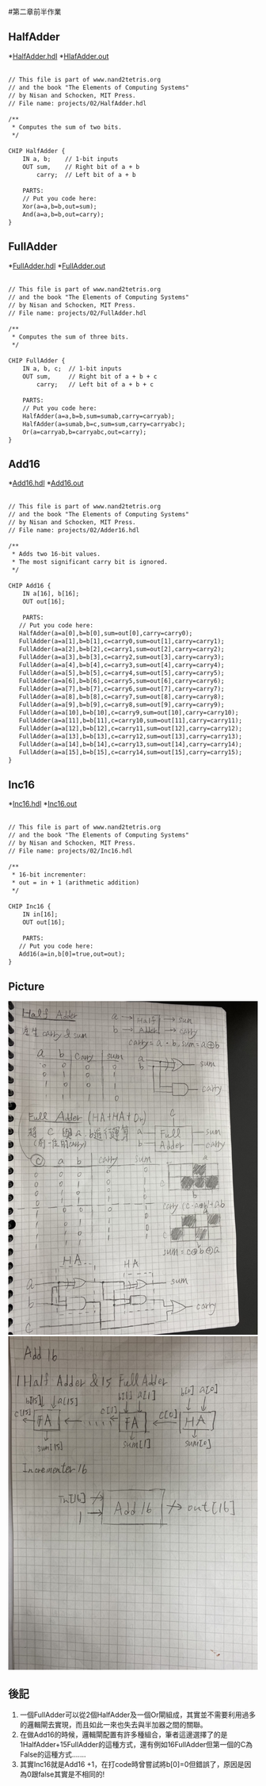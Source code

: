 #第二章前半作業
## HalfAdder
*[HalfAdder.hdl](https://github.com/cycyucheng1010/co109a/blob/master/02/HalfAdder.hdl)
*[HlafAdder.out](https://github.com/cycyucheng1010/co109a/blob/master/02/HalfAdder.out)

<pre><code>
// This file is part of www.nand2tetris.org
// and the book "The Elements of Computing Systems"
// by Nisan and Schocken, MIT Press.
// File name: projects/02/HalfAdder.hdl

/**
 * Computes the sum of two bits.
 */

CHIP HalfAdder {
    IN a, b;    // 1-bit inputs
    OUT sum,    // Right bit of a + b 
        carry;  // Left bit of a + b

    PARTS:
    // Put you code here:
    Xor(a=a,b=b,out=sum);
    And(a=a,b=b,out=carry);
}
</pre></code>

## FullAdder
*[FullAdder.hdl](https://github.com/cycyucheng1010/co109a/blob/master/02/FullAdder.hdl)
*[FullAdder.out](https://github.com/cycyucheng1010/co109a/blob/master/02/FullAdder.out)

<pre><code>
// This file is part of www.nand2tetris.org
// and the book "The Elements of Computing Systems"
// by Nisan and Schocken, MIT Press.
// File name: projects/02/FullAdder.hdl

/**
 * Computes the sum of three bits.
 */

CHIP FullAdder {
    IN a, b, c;  // 1-bit inputs
    OUT sum,     // Right bit of a + b + c
        carry;   // Left bit of a + b + c

    PARTS:
    // Put you code here:
    HalfAdder(a=a,b=b,sum=sumab,carry=carryab);
    HalfAdder(a=sumab,b=c,sum=sum,carry=carryabc);
    Or(a=carryab,b=carryabc,out=carry);
}
</pre></code>

## Add16
*[Add16.hdl](https://github.com/cycyucheng1010/co109a/blob/master/02/Add16.hdl)
*[Add16.out](https://github.com/cycyucheng1010/co109a/blob/master/02/Add16.out)

<pre><code>
// This file is part of www.nand2tetris.org
// and the book "The Elements of Computing Systems"
// by Nisan and Schocken, MIT Press.
// File name: projects/02/Adder16.hdl

/**
 * Adds two 16-bit values.
 * The most significant carry bit is ignored.
 */

CHIP Add16 {
    IN a[16], b[16];
    OUT out[16];

    PARTS:
   // Put you code here:
   HalfAdder(a=a[0],b=b[0],sum=out[0],carry=carry0);
   FullAdder(a=a[1],b=b[1],c=carry0,sum=out[1],carry=carry1);
   FullAdder(a=a[2],b=b[2],c=carry1,sum=out[2],carry=carry2);
   FullAdder(a=a[3],b=b[3],c=carry2,sum=out[3],carry=carry3);
   FullAdder(a=a[4],b=b[4],c=carry3,sum=out[4],carry=carry4);
   FullAdder(a=a[5],b=b[5],c=carry4,sum=out[5],carry=carry5);
   FullAdder(a=a[6],b=b[6],c=carry5,sum=out[6],carry=carry6);
   FullAdder(a=a[7],b=b[7],c=carry6,sum=out[7],carry=carry7);
   FullAdder(a=a[8],b=b[8],c=carry7,sum=out[8],carry=carry8);
   FullAdder(a=a[9],b=b[9],c=carry8,sum=out[9],carry=carry9);
   FullAdder(a=a[10],b=b[10],c=carry9,sum=out[10],carry=carry10);
   FullAdder(a=a[11],b=b[11],c=carry10,sum=out[11],carry=carry11);
   FullAdder(a=a[12],b=b[12],c=carry11,sum=out[12],carry=carry12);
   FullAdder(a=a[13],b=b[13],c=carry12,sum=out[13],carry=carry13);
   FullAdder(a=a[14],b=b[14],c=carry13,sum=out[14],carry=carry14);
   FullAdder(a=a[15],b=b[15],c=carry14,sum=out[15],carry=carry15);
}
</pre></code>

## Inc16
*[Inc16.hdl](https://github.com/cycyucheng1010/co109a/blob/master/02/Inc16.hdl)
*[Inc16.out](https://github.com/cycyucheng1010/co109a/blob/master/02/Inc16.out)

<pre><code>
// This file is part of www.nand2tetris.org
// and the book "The Elements of Computing Systems"
// by Nisan and Schocken, MIT Press.
// File name: projects/02/Inc16.hdl

/**
 * 16-bit incrementer:
 * out = in + 1 (arithmetic addition)
 */

CHIP Inc16 {
    IN in[16];
    OUT out[16];

    PARTS:
   // Put you code here:
   Add16(a=in,b[0]=true,out=out);
}
</pre></code>

## Picture
![photo1](https://github.com/cycyucheng1010/co109a/blob/master/02/CH2_1.jpg)
![photo2](https://github.com/cycyucheng1010/co109a/blob/master/02/ch2_2.jpg)
## 後記
1. 一個FullAdder可以從2個HalfAdder及一個Or閘組成，其實並不需要利用過多的邏輯閘去實現，而且如此一來也失去與半加器之間的關聯。
2. 在做Add16的時候，邏輯閘配置有許多種組合，筆者這邊選擇了的是1HalfAdder+15FullAdder的這種方式，還有例如16FullAdder但第一個的C為False的這種方式.......
3. 其實Inc16就是Add16 +1，在打code時曾嘗試將b[0]=0但錯誤了，原因是因為0跟false其實是不相同的!
